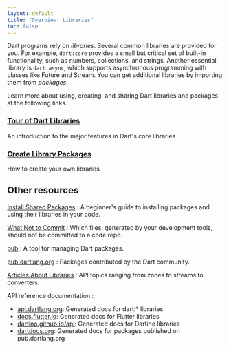 ```yaml
---
layout: default
title: "Overview: Libraries"
toc: false
---
```


Dart programs rely on _libraries_.
Several common libraries are provided for you.
For example, `dart:core` provides a small but critical set of built-in functionality,
such as numbers, collections, and strings. Another essential library is
`dart:async`, which supports asynchronous programming with classes
like Future and Stream.
You can get additional libraries by importing them from _packages_.

Learn more about using, creating, and sharing Dart libraries and packages
at the following links.

<div class="card-grid">
  <div class="card">
    <h3><a href="/guides/libraries/library-tour">Tour of Dart Libraries</a></h3>
    <p>An introduction to the major features in Dart's core libraries.</p>
  </div>

  <div class="card">
    <h3><a href="/guides/libraries/create-library-packages">Create Library Packages</a></h3>
    <p>How to create your own libraries.</p>
  </div>
</div>

## Other resources

[Install Shared Packages](/tutorials/libraries/shared-pkgs)
: A beginner's guide to installing packages and using their libraries in your code.

[What Not to Commit](/guides/libraries/private-files)
: Which files, generated by your development tools, should not be committed to a code repo.

[pub](/tools/pub/)
: A tool for managing Dart packages.

[pub.dartlang.org](https://pub.dartlang.org/)
: Packages contributed by the Dart community.

[Articles About Libraries](/articles/libraries)
: API topics ranging from zones to streams to converters.

API reference documentation
: 
  * [api.dartlang.org]({{site.dart_api}}):
    Generated docs for dart:* libraries
  * [docs.flutter.io](http://docs.flutter.io/):
    Generated docs for Flutter libraries
  * [dartino.github.io/api](https://dartino.github.io/api/):
    Generated docs for Dartino libraries
  * [dartdocs.org](https://www.dartdocs.org/):
    Generated docs for packages published on pub.dartlang.org
